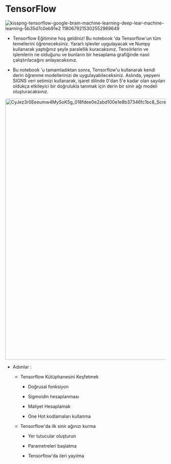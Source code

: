 # TensorFlow

![kisspng-tensorflow-google-brain-machine-learning-deep-lear-machine-learning-5b35d7c0eb91e2 1180679215302552969649](https://user-images.githubusercontent.com/54184905/90011167-c91e2080-dca9-11ea-8acd-6ea584178ba5.png)

* Tensorflow Eğitimine hoş geldiniz! Bu notebook 'da Tensorflow'un tüm temellerini öğreneceksiniz. Yararlı işlevler uygulayacak ve Numpy kullanarak yaptığınız şeyle paralellik kuracaksınız. Tensörlerin ve işlemlerin ne olduğunu ve bunların bir hesaplama grafiğinde nasıl çalıştırılacağını anlayacaksınız.

* Bu notebook 'u tamamladıktan sonra, Tensorflow'u kullanarak kendi derin öğrenme modellerinizi de uygulayabileceksiniz. Aslında, yepyeni SIGNS veri setimizi kullanarak, işaret dilinde 0'dan 5'e kadar olan sayıları oldukça etkileyici bir doğrulukla tanımak için derin bir sinir ağı modeli oluşturacaksınız.

<img width="819" alt="CyJez3r0Eeeumw4MySoK5g_018fdee0e2abd100e1e8b37346fc1bc8_Screen-Shot-2017-08-06-at-2 44 12-PM" src="https://user-images.githubusercontent.com/54184905/90011172-cb807a80-dca9-11ea-86a5-1968973d7f4a.png">

* Adımlar :
   
     * Tensorflow Kütüphanesini Keşfetmek
     
          * Doğrusal fonksiyon
          
          * Sigmoidin hesaplanması
          
          * Maliyet Hesaplamak
          
          * One Hot kodlamaları kullanma
     
     * Tensorflow'da ilk sinir ağınızı kurma
     
          * Yer tutucular oluşturun
     
          * Parametreleri başlatma
     
          * Tensorflow'da ileri yayılma
  
